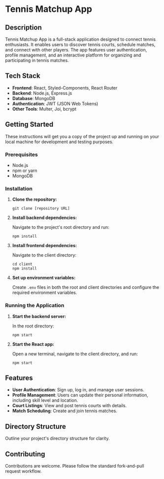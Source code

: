 # Tennis Matchup App

## Description

Tennis Matchup App is a full-stack application designed to connect tennis enthusiasts. It enables users to discover tennis courts, schedule matches, and connect with other players. The app features user authentication, profile management, and an interactive platform for organizing and participating in tennis matches.

## Tech Stack

- **Frontend**: React, Styled-Components, React Router
- **Backend**: Node.js, Express.js
- **Database**: MongoDB
- **Authentication**: JWT (JSON Web Tokens)
- **Other Tools**: Multer, Joi, bcrypt

## Getting Started

These instructions will get you a copy of the project up and running on your local machine for development and testing purposes.

### Prerequisites

- Node.js
- npm or yarn
- MongoDB

### Installation

1. **Clone the repository:**

   ```
   git clone [repository URL]
   ```

2. **Install backend dependencies:**

   Navigate to the project's root directory and run:

   ```
   npm install
   ```

3. **Install frontend dependencies:**

   Navigate to the client directory:

   ```
   cd client
   npm install
   ```

4. **Set up environment variables:**

   Create `.env` files in both the root and client directories and configure the required environment variables.

### Running the Application

1. **Start the backend server:**

   In the root directory:

   ```
   npm start
   ```

2. **Start the React app:**

   Open a new terminal, navigate to the client directory, and run:

   ```
   npm start
   ```

## Features

- **User Authentication**: Sign up, log in, and manage user sessions.
- **Profile Management**: Users can update their personal information, including skill level and location.
- **Court Listings**: View and post tennis courts with details.
- **Match Scheduling**: Create and join tennis matches.

## Directory Structure

Outline your project's directory structure for clarity.

## Contributing

Contributions are welcome. Please follow the standard fork-and-pull request workflow.
